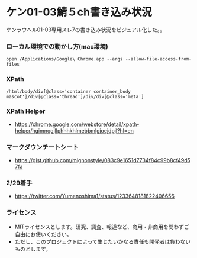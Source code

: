 # ケン01-03鯖５ch書き込み状況
ケンラウヘル01-03専用スレ7の書き込み状況をビジュアル化した。。

### ローカル環境での動かし方(mac環境)
`open /Applications/Google\ Chrome.app --args --allow-file-access-from-files`

### XPath
```
/html/body/div[@class='container container_body mascot']/div[@class='thread']/div/div[@class='meta']
```

### XPath Helper
- https://chrome.google.com/webstore/detail/xpath-helper/hgimnogjllphhhkhlmebbmlgjoejdpjl?hl=en

### マークダウンチートシート
- https://gist.github.com/mignonstyle/083c9e1651d7734f84c99b8cf49d57fa

### 2/29着手
- https://twitter.com/Yumenoshima1/status/1233648181822406656

### ライセンス
- MITライセンスとします。研究、調査、報道など、商用・非商用を問わずご自由にお使いください。
- ただし、このプロジェクトによって生じたいかなる責任も開発者は負わないものとします。
